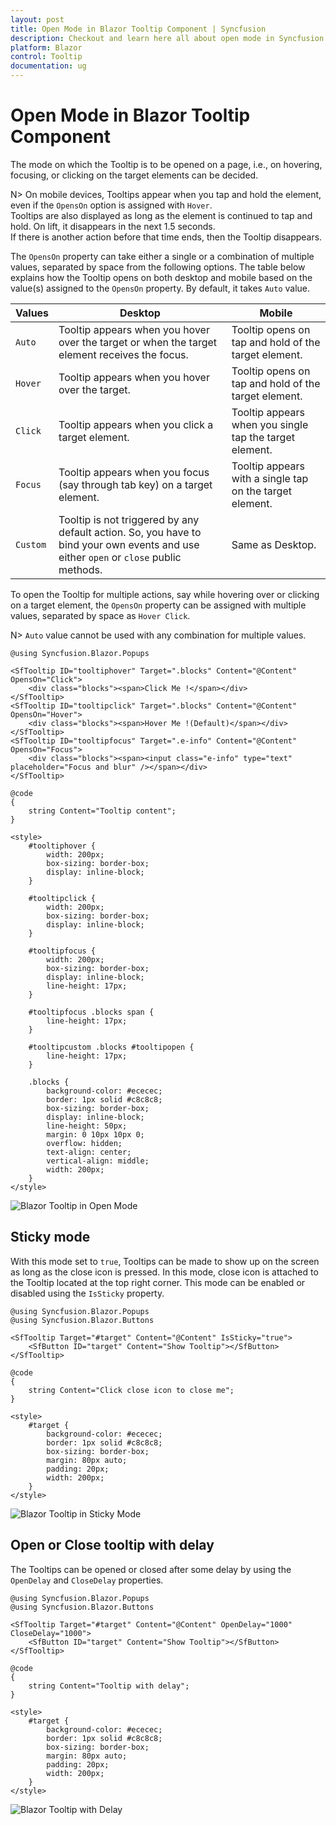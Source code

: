```yaml
---
layout: post
title: Open Mode in Blazor Tooltip Component | Syncfusion
description: Checkout and learn here all about open mode in Syncfusion Blazor Tooltip component and much more details.
platform: Blazor
control: Tooltip
documentation: ug
---
```


# Open Mode in Blazor Tooltip Component

The mode on which the Tooltip is to be opened on a page, i.e., on hovering, focusing, or clicking on the target elements can be decided.

N> On mobile devices, Tooltips appear when you tap and hold the element, even if the `OpensOn` option is assigned with `Hover`.
<br/> Tooltips are also displayed as long as the element is continued to tap and hold. On lift, it disappears in the next 1.5 seconds.
<br/> If there is another action before that time ends, then the Tooltip disappears.

The `OpensOn` property can take either a single or a combination of multiple values, separated by space from the following options. The table below explains how the Tooltip opens on both desktop and mobile based on the value(s) assigned to the `OpensOn` property. By default, it takes `Auto` value.

| Values | Desktop | Mobile |
| ------------- | ------------- | ------------- |
| `Auto` | Tooltip appears when you hover over the target or when the target element receives the focus. | Tooltip opens on tap and hold of the target element. |
| `Hover` | Tooltip appears when you hover over the target. | Tooltip opens on tap and hold of the target element. |
| `Click` | Tooltip appears when you click a target element. | Tooltip appears when you single tap the target element. |
| `Focus` | Tooltip appears when you focus (say through tab key) on a target element. | Tooltip appears with a single tap on the target element. |
| `Custom` | Tooltip is not triggered by any default action. So, you have to bind your own events and use either `open` or `close` public methods. | Same as Desktop. |

To open the Tooltip for multiple actions, say while hovering over or clicking on a target element, the `OpensOn` property can be assigned with multiple values, separated by space as `Hover Click`.

N> `Auto` value cannot be used with any combination for multiple values.

```cshtml
@using Syncfusion.Blazor.Popups

<SfTooltip ID="tooltiphover" Target=".blocks" Content="@Content" OpensOn="Click">
    <div class="blocks"><span>Click Me !</span></div>
</SfTooltip>
<SfTooltip ID="tooltipclick" Target=".blocks" Content="@Content" OpensOn="Hover">
    <div class="blocks"><span>Hover Me !(Default)</span></div>
</SfTooltip>
<SfTooltip ID="tooltipfocus" Target=".e-info" Content="@Content" OpensOn="Focus">
    <div class="blocks"><span><input class="e-info" type="text" placeholder="Focus and blur" /></span></div>
</SfTooltip>

@code
{
    string Content="Tooltip content";
}

<style>
    #tooltiphover {
        width: 200px;
        box-sizing: border-box;
        display: inline-block;
    }

    #tooltipclick {
        width: 200px;
        box-sizing: border-box;
        display: inline-block;
    }

    #tooltipfocus {
        width: 200px;
        box-sizing: border-box;
        display: inline-block;
        line-height: 17px;
    }

    #tooltipfocus .blocks span {
        line-height: 17px;
    }

    #tooltipcustom .blocks #tooltipopen {
        line-height: 17px;
    }

    .blocks {
        background-color: #ececec;
        border: 1px solid #c8c8c8;
        box-sizing: border-box;
        display: inline-block;
        line-height: 50px;
        margin: 0 10px 10px 0;
        overflow: hidden;
        text-align: center;
        vertical-align: middle;
        width: 200px;
    }
</style>
```

![Blazor Tooltip in Open Mode](images/blazor-tooltip-in-open-mode.gif)

## Sticky mode

With this mode set to `true`, Tooltips can be made to show up on the screen as long as the close icon is pressed. In this mode, close icon is attached to the Tooltip located at the top right corner. This mode can be enabled or disabled using the `IsSticky` property.

```cshtml
@using Syncfusion.Blazor.Popups
@using Syncfusion.Blazor.Buttons

<SfTooltip Target="#target" Content="@Content" IsSticky="true">
    <SfButton ID="target" Content="Show Tooltip"></SfButton>
</SfTooltip>

@code
{
    string Content="Click close icon to close me";
}

<style>
    #target {
        background-color: #ececec;
        border: 1px solid #c8c8c8;
        box-sizing: border-box;
        margin: 80px auto;
        padding: 20px;
        width: 200px;
    }
</style>

```

![Blazor Tooltip in Sticky Mode](images/blazor-tooltip-sticky-mode.gif)

## Open or Close tooltip with delay

The Tooltips can be opened or closed after some delay by using the `OpenDelay` and `CloseDelay` properties.

```cshtml
@using Syncfusion.Blazor.Popups
@using Syncfusion.Blazor.Buttons

<SfTooltip Target="#target" Content="@Content" OpenDelay="1000" CloseDelay="1000">
    <SfButton ID="target" Content="Show Tooltip"></SfButton>
</SfTooltip>

@code
{
    string Content="Tooltip with delay";
}

<style>
    #target {
        background-color: #ececec;
        border: 1px solid #c8c8c8;
        box-sizing: border-box;
        margin: 80px auto;
        padding: 20px;
        width: 200px;
    }
</style>
```

![Blazor Tooltip with Delay](images/blazor-tooltip-delay.gif)
